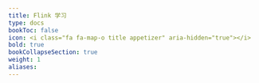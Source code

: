 ```yaml
---
title: Flink 学习
type: docs
bookToc: false
icon: <i class="fa fa-map-o title appetizer" aria-hidden="true"></i>
bold: true
bookCollapseSection: true
weight: 1
aliases:
---
```

